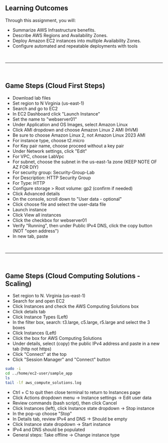 ## **Learning Outcomes**

Through this assignment, you will:

- Summarize AWS Infrastructure benefits.
- Describe AWS Regions and Availability Zones.
- Deploy Amazon EC2 instances into multiple Availability Zones.
- Configure automated and repeatable deployments with tools

<br>

---

<br>

## Game Steps (Cloud First Steps)

- Download lab files
- Set region to N Virginia (us-east-1)
- Search and go to EC2
- In EC2 Dashboard click "Launch Instance"
- Set the name to "webserver01"
- Under Application and OS Images, select Amazon Linux
- Click AMI dropdown and choose Amazon Linux 2 AMI (HVM)
- Be sure to choose Amazon Linux 2, not Amazon Linux 2023 AMI
- For instance type, choose t2.micro
- For Key pair name, choose proceed without a key pair
- Under Network settings, click "Edit"
- For VPC, choose LabVpc
- For subnet, choose the subnet in the us-east-1a zone (KEEP NOTE OF AZ FOR DIY)
- For security group: Security-Group-Lab
- For Description: HTTP Security Group
- For Type: HTTP
- Configure storage > Root volume: gp2 (confirm if needed)
- Click Advanced details
- On the console, scroll down to "User data - optional"
- Click choose file and select the user-data file
- Launch instance 
- Click View all instances
- Click the checkbox for webserver01
- Verify "Running", then under Public IPv4 DNS, click the copy button (NOT "open address")
- In new tab, paste 

<br>

---

<br>

## Game Steps (Cloud Computing Solutions - Scaling)

- Set region to N. Virginia (us-east-1)
- Search for and open EC2
- Click Instances and check the AWS Computing Solutions box
- Click details tab
- Click Instance Types (Left)
- In the filter box, search: t3.large, c5.large, r5.large and select the 3 boxes
- Click Instances (Left)
- Click the box for AWS Computing Solutions
- Under details, select (copy) the public IPv4 address and paste in a new tab (http not https)
- Click "Connect" at the top
- Click "Session Manager" and "Connect" button

```sh
sudo -i
cd ../home/ec2-user/sample_app
ls
tail -lf aws_compute_solutions.log
```

- Ctrl + C to quit then close terminal to return to Instances page
- Click Actions dropdown menu -> Instance settings -> Edit user data
- Review commands (bash script), then click Cancel
- Click Instances (left), click Instance state dropdown -> Stop instance
- In the pop-up choose "Stop"
- In Details tab, review IPv4 and DNS -> Should be empty
- Click Instance state dropdown -> Start instance
- IPv4 and DNS should be populated
- General steps: Take offline -> Change instance type